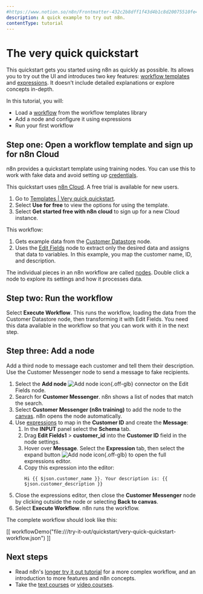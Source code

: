 ```yaml
---
#https://www.notion.so/n8n/Frontmatter-432c2b8dff1f43d4b1c8d20075510fe4
description: A quick example to try out n8n.
contentType: tutorial
---
```


# The very quick quickstart

This quickstart gets you started using n8n as quickly as possible. Its allows you to try out the UI and introduces two key features: [workflow templates](/glossary.md#template-n8n) and [expressions](/glossary.md#expression-n8n). It doesn't include detailed explanations or explore concepts in-depth.

In this tutorial, you will:

* Load a [workflow](/glossary.md#workflow-n8n) from the workflow templates library
* Add a node and configure it using expressions
* Run your first workflow


## Step one: Open a workflow template and sign up for n8n Cloud

n8n provides a quickstart template using training nodes. You can use this to work with fake data and avoid setting up [credentials](/glossary.md#credential-n8n).

This quickstart uses [n8n Cloud](/manage-cloud/overview.md). A free trial is available for new users.

1. Go to [Templates | Very quick quickstart](https://n8n.io/workflows/1700-very-quick-quickstart/).
1. Select **Use for free** to view the options for using the template.
1. Select **Get started free with n8n cloud** to sign up for a new Cloud instance.

This workflow:

1. Gets example data from the [Customer Datastore](/integrations/builtin/app-nodes/n8n-nodes-base.n8ntrainingcustomerdatastore.md) node.
2. Uses the [Edit Fields](/integrations/builtin/core-nodes/n8n-nodes-base.set.md) node to extract only the desired data and assigns that data to variables. In this example, you map the customer name, ID, and description.

The individual pieces in an n8n workflow are called [nodes](/glossary.md#node-n8n). Double click a node to explore its settings and how it processes data.

## Step two: Run the workflow

Select **Execute Workflow**. This runs the workflow, loading the data from the Customer Datastore node, then transforming it with Edit Fields. You need this data available in the workflow so that you can work with it in the next step.

## Step three: Add a node

Add a third node to message each customer and tell them their description. Use the Customer Messenger node to send a message to fake recipients.

1. Select the **Add node** <span class="inline-image">![Add node icon](/_images/try-it-out/add-node-small.png){.off-glb}</span> connector on the Edit Fields node.
2. Search for **Customer Messenger**. n8n shows a list of nodes that match the search.
3. Select **Customer Messenger (n8n training)** to add the node to the [canvas](/glossary.md#canvas-n8n). n8n opens the node automatically.
4. Use [expressions](/code/expressions.md) to map in the **Customer ID** and create the **Message**:
	1. In the **INPUT** panel select the **Schema** tab.
	2. Drag **Edit Fields1** > **customer_id** into the **Customer ID** field in the node settings.
    2. Hover over **Message**. Select the **Expression** tab, then select the expand button <span class="inline-image">![Add node icon](/_images/common-icons/open-expression-editor.png){.off-glb}</span> to open the full expressions editor.
    3. Copy this expression into the editor:
        ```
        Hi {{ $json.customer_name }}. Your description is: {{ $json.customer_description }}
        ```
5. Close the expressions editor, then close the **Customer Messenger** node by clicking outside the node or selecting **Back to canvas**.
6. Select **Execute Workflow**. n8n runs the workflow.

The complete workflow should look like this:

[[ workflowDemo("file:///try-it-out/quickstart/very-quick-quickstart-workflow.json") ]]


## Next steps

* Read n8n's [longer try it out tutorial](/try-it-out/tutorial-first-workflow.md) for a more complex workflow, and an introduction to more features and n8n concepts.
* Take the [text courses](/courses/index.md) or [video courses](/video-courses.md).


